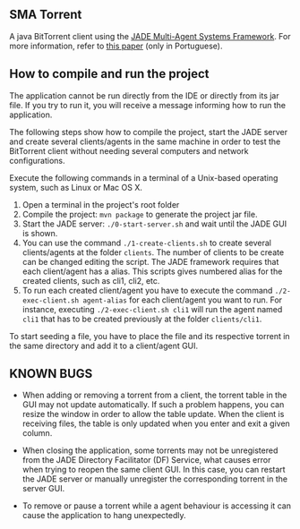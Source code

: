 SMA Torrent
-----------

A java BitTorrent client using the [JADE Multi-Agent Systems Framework](http://jade.tilab.com).
For more information, refer to [this paper](paper-sma-torrent.pdf) (only in Portuguese).


How to compile and run the project
-----------------------------------

The application cannot be run directly from the IDE or directly from its jar file.
If you try to run it, you will receive a message informing how to run the application.

The following steps show how to compile the project, start the JADE server and create several clients/agents in the same machine in order to test the BitTorrent client without needing several computers and network configurations.

Execute the following commands in a terminal of a Unix-based operating system, such as Linux or Mac OS X.

1. Open a terminal in the project's root folder
1. Compile the project: `mvn package` to generate the project jar file.
1. Start the JADE server: `./0-start-server.sh` and wait until the JADE GUI is shown.
1. You can use the command `./1-create-clients.sh` to create several clients/agents at the folder `clients`. The number of clients to be create can be changed editing the script. The JADE framework requires that each client/agent has a alias. This scripts gives numbered alias for the created clients, such as cli1, cli2, etc.
1. To run each created client/agent you have to execute the command `./2-exec-client.sh agent-alias` for each client/agent you want to run. For instance, executing `./2-exec-client.sh cli1` will run the agent named `cli1` that has to be created previously at the folder `clients/cli1`.


To start seeding a file, you have to place the file and its respective torrent in the same directory and add it to a client/agent GUI.


KNOWN BUGS
-----------

- When adding or removing a torrent from a client, the torrent table in the GUI may not update automatically. If such a problem happens, you can resize the window in order to allow the table update. When the client is receiving files, the table is only updated when you enter and exit a given column.

- When closing the application, some torrents may not be unregistered from the JADE Directory Facilitator (DF) Service, what causes error when trying to reopen the same client GUI. In this case, you can restart the JADE server or manually unregister the corresponding torrent in the server GUI.

- To remove or pause a torrent while a agent behaviour is accessing it can cause the application to hang unexpectedly.